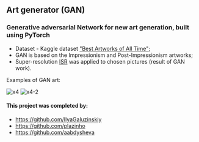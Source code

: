 ## Art generator (GAN)

### Generative adversarial Network for new art generation, built using PyTorch
- Dataset - Kaggle dataset ["Best Artworks of All Time"](https://www.kaggle.com/ikarus777/best-artworks-of-all-time);
- GAN is based on the Impressionism and Post-Impressionism artworks;
- Super-resolution [ISR](https://github.com/idealo/image-super-resolution) was applied to chosen pictures (result of GAN work).

Examples of GAN art:

![x4](https://user-images.githubusercontent.com/74296883/138862894-58ebada9-aa3e-4750-970f-20e4864cb075.jpg)
![x4-2](https://user-images.githubusercontent.com/74296883/138862925-e56755c2-e3bb-4f7f-a17b-aeabb1e3ea06.jpg)

#### This project was completed by:
- https://github.com/IlyaGaluzinskiy
- https://github.com/plazinho
- https://github.com/aabdysheva

